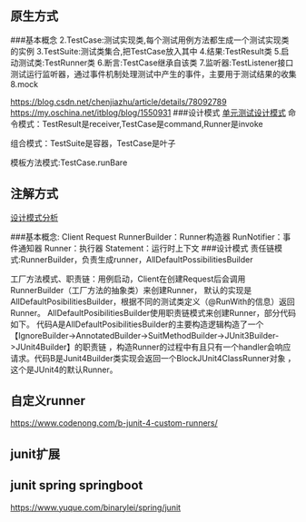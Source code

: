 ## 原生方式
###基本概念
2.TestCase:测试实现类,每个测试用例方法都生成一个测试实现类的实例
3.TestSuite:测试类集合,把TestCase放入其中
4.结果:TestResult类
5.启动测试类:TestRunner类
6.断言:TestCase继承自该类
7.监听器:TestListener接口
测试运行监听器，通过事件机制处理测试中产生的事件，主要用于测试结果的收集
8.mock

https://blog.csdn.net/chenjiazhu/article/details/78092789
https://my.oschina.net/itblog/blog/1550931
###设计模式
[单元测试设计模式](https://www.cnblogs.com/kavenmo/articles/58744.html)
命令模式：TestResult是receiver,TestCase是command,Runner是invoke

组合模式：TestSuite是容器，TestCase是叶子

模板方法模式:TestCase.runBare




## 注解方式
[设计模式分析](https://blog.csdn.net/qinyushuang/article/details/54925444)
[](https://www.cnblogs.com/jinsdu/p/4456824.html)
[](https://www.cnblogs.com/jinsdu/p/4709270.html)

###基本概念:
Client
Request
RunnerBuilder：Runner构造器
RunNotifier：事件通知器
Runner：执行器
Statement：运行时上下文
###设计模式
责任链模式:RunnerBuilder，负责生成runner，AllDefaultPossibilitiesBuilder

工厂方法模式、职责链：用例启动，Client在创建Request后会调用RunnerBuilder（工厂方法的抽象类）来创建Runner，
默认的实现是AllDefaultPosibilitiesBuilder，根据不同的测试类定义（@RunWith的信息）返回Runner。
AllDefaultPosibilitiesBuilder使用职责链模式来创建Runner，部分代码如下。
代码A是AllDefaultPosibilitiesBuilder的主要构造逻辑构造了一个
【IgnoreBuilder->AnnotatedBuilder->SuitMethodBuilder->JUnit3Builder->JUnit4Builder】的职责链
，构造Runner的过程中有且只有一个handler会响应请求。代码B是Junit4Builder类实现会返回一个BlockJUnit4ClassRunner对象
，这个是JUnit4的默认Runner。


###


## 自定义runner
https://www.codenong.com/b-junit-4-custom-runners/

## junit扩展

## junit spring springboot
https://www.yuque.com/binarylei/spring/junit
